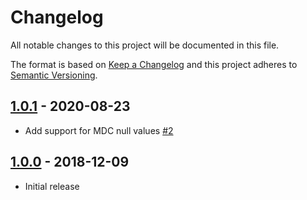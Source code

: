 # Changelog
All notable changes to this project will be documented in this file.

The format is based on [Keep a Changelog](https://keepachangelog.com/en/1.0.0/)
and this project adheres to [Semantic Versioning](https://semver.org/spec/v2.0.0.html).

## [1.0.1] - 2020-08-23
- Add support for MDC null values
  [\#2](https://github.com/osiegmar/logback-awslogs-json-encoder/pull/2)

## [1.0.0] - 2018-12-09
- Initial release

[1.0.1]: https://github.com/osiegmar/logback-awslogs-json-encoder/compare/v1.0.0...v1.0.1
[1.0.0]: https://github.com/osiegmar/logback-awslogs-json-encoder/releases/tag/v1.0.0
